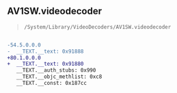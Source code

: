 ## AV1SW.videodecoder

> `/System/Library/VideoDecoders/AV1SW.videodecoder`

```diff

-54.5.0.0.0
-  __TEXT.__text: 0x91888
+80.1.0.0.0
+  __TEXT.__text: 0x91880
   __TEXT.__auth_stubs: 0x990
   __TEXT.__objc_methlist: 0xc8
   __TEXT.__const: 0x187cc

```
